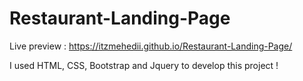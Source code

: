 # Restaurant-Landing-Page

Live preview : https://itzmehedii.github.io/Restaurant-Landing-Page/

I used HTML, CSS, Bootstrap and Jquery to develop this project !

